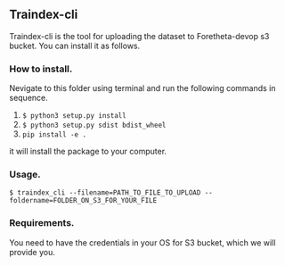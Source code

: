 ## Traindex-cli

Traindex-cli is the tool for uploading the dataset to Foretheta-devop s3 bucket. You can install it as follows.


### How to install.
Nevigate to this folder using terminal and run the following commands in sequence.

1. `$ python3 setup.py install`
2. `$ python3 setup.py sdist bdist_wheel`
3. `pip install -e .`

it will install the package to your computer.

### Usage.

`$ traindex_cli --filename=PATH_TO_FILE_TO_UPLOAD --foldername=FOLDER_ON_S3_FOR_YOUR_FILE`

### Requirements.
You need to have the credentials in your OS for S3 bucket, which we will provide you.

